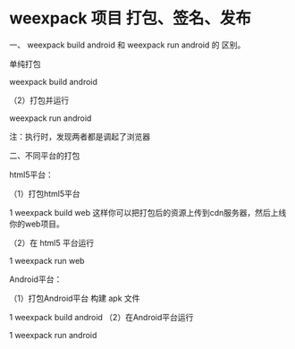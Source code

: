 







# weexpack 项目 打包、签名、发布


一、 weexpack build android  和  weexpack run android 的 区别。

单纯打包

weexpack build android


（2）打包并运行

weexpack run android

注：执行时，发现两者都是调起了浏览器


二、不同平台的打包

html5平台：

（1）打包html5平台

1
weexpack build web
这样你可以把打包后的资源上传到cdn服务器，然后上线你的web项目。


（2）在 html5 平台运行

1
weexpack run web



Android平台：

（1）打包Android平台  构建 apk 文件

1
weexpack build android
（2）在Android平台运行

1
weexpack run android
